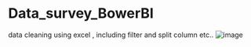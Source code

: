 # Data_survey_BowerBI

data cleaning using excel , including filter and split column etc..
![image](https://github.com/user-attachments/assets/0726b4ed-4687-4a00-86eb-203c55117f99)
